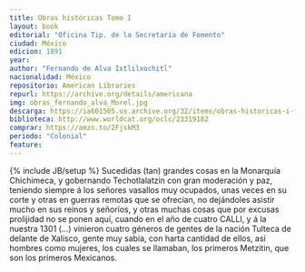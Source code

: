 ```yaml
---
title: Obras históricas Tomo I
layout: book
editorial: "Oficina Tip. de la Secretaría de Fomento"
ciudad: México
edicion: 1891
year: 
author: "Fernando de Alva Ixtlilxochitl"
nacionalidad: México
repositorio: American Libraries
repurl: https://archive.org/details/americana
img: obras_fernando_alva_Morel.jpg
descarga: https://ia601505.us.archive.org/32/items/obras-historicas-i-fernando-de-alva-ixtlilxochitl/Obras%20historicas%20I%20Fernando%20de%20Alva%20Ixtlilxochitl.pdf
biblioteca: http://www.worldcat.org/oclc/23319182
comprar: https://amzn.to/2FjskM3
periodo: "Colonial"
feature: 
---
```

{% include JB/setup %}
Sucedidas (tan) grandes cosas en la Monarquía Chichimeca, y gobernando Techotlalatzin con gran moderación y paz, teniendo siempre á los señores vasallos muy ocupados, unas veces en su corte y otras en guerras remotas que se ofrecían, no dejándoles asistir mucho en sus reinos y señoríos, y otras muchas cosas que por excusas prolijidad no se ponen aquí, cuando en el año de cuatro CALLI, y á la nuestra 1301 (...) vinieron cuatro géneros de gentes de la nación Tulteca de delante de Xalisco, gente muy sabia, con harta cantidad de ellos, así hombres como mujeres, los cuales se llamaban, los primeros Metzitin, que son los primeros Mexicanos.
